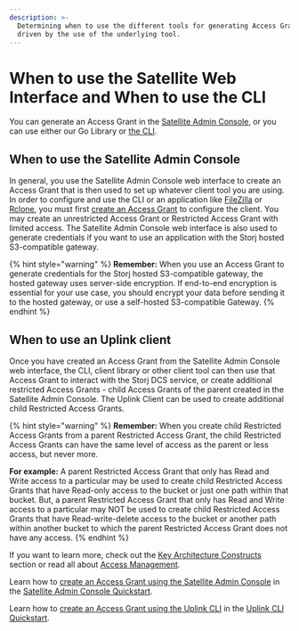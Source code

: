 ```yaml
---
description: >-
  Determining when to use the different tools for generating Access Grants is
  driven by the use of the underlying tool.
---
```


# When to use the Satellite Web Interface and When to use the CLI

You can generate an Access Grant in the [Satellite Admin Console](../../../getting-started/satellite-developer-account/), or you can use either our Go Library or [the CLI](../../../getting-started/quickstart-uplink-cli/generate-access-grants-and-tokens/generate-a-token.md).&#x20;

## When to use the Satellite Admin Console

In general, you use the Satellite Admin Console web interface to create an Access Grant that is then used to set up whatever client tool you are using.  In order to configure and use the CLI or an application like [FileZilla](../../../how-tos/set-up-filezilla-for-decentralized-file-transfer.md) or [Rclone](../../../how-tos/sync-files-with-rclone/), you must first [create an Access Grant](../../../getting-started/quickstart-uplink-cli/uploading-your-first-object/create-first-access-grant.md) to configure the client.  You may create an unrestricted Access Grant or Restricted Access Grant with limited access. The Satellite Admin Console web interface is also used to generate credentials if you want to use an application with the Storj hosted S3-compatible gateway.

{% hint style="warning" %}
**Remember:** When you use an Access Grant to generate credentials for the Storj hosted S3-compatible gateway, the hosted gateway uses server-side encryption. If end-to-end encryption is essential for your use case, you should encrypt your data before sending it to the hosted gateway, or use a self-hosted S3-compatible Gateway.
{% endhint %}

## When to use an Uplink client

Once you have created an Access Grant from the Satellite Admin Console web interface, the CLI, client library or other client tool can then use that Access Grant to interact with the Storj DCS service, or create additional restricted Access Grants - child Access Grants of the parent created in the Satellite Admin Console. The Uplink Client can be used to create additional child Restricted Access Grants.&#x20;

{% hint style="warning" %}
**Remember:** When you create child Restricted Access Grants from a parent Restricted Access Grant, the child Restricted Access Grants can have the same level of access as the parent or less access, but never more.&#x20;

**For example:** A parent Restricted Access Grant that only has Read and Write access to a particular may be used to create child Restricted Access Grants that have Read-only access to the bucket or just one path within that bucket. But, a parent Restricted Access Grant that only has Read and Write access to a particular may NOT be used to create child Restricted Access Grants that have Read-write-delete access to the bucket or another path within another bucket to which the parent  Restricted Access Grant does not have any access.
{% endhint %}

If you want to learn more, check out the [Key Architecture Constructs](../../key-architecture-constructs.md) section or read all about [Access Management](../).

Learn how to [create an Access Grant using the Satellite Admin Console](../../../getting-started/satellite-developer-account/access-grants.md) in the [Satellite Admin Console Quickstart](../../../getting-started/satellite-developer-account/).

Learn how to [create an Access Grant using the Uplink CLI](../../../getting-started/quickstart-uplink-cli/generate-access-grants-and-tokens/generate-a-token.md) in the [Uplink CLI Quickstart](../../../getting-started/quickstart-uplink-cli/).
